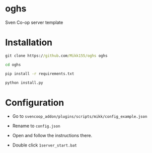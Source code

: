 # oghs
Sven Co-op server template

# Installation

```bat
git clone https://github.com/Mikk155/oghs oghs
```

```bat
cd oghs
```

```bat
pip install -r requirements.txt
```

```bat
python install.py
```

# Configuration

- Go to ``svencoop_addon/plugins/scripts/mikk/config_example.json``

- Rename to ``config.json``

- Open and follow the instructions there.

- Double click ``1server_start.bat``
